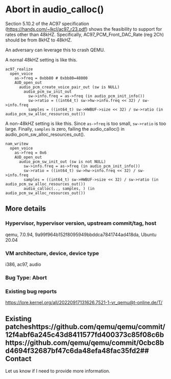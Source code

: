 # Abort in audio_calloc()

Section 5.10.2 of the AC97 specification (https://hands.com/~lkcl/ac97_r23.pdf)
shows the feasibility to support for rates other than 48kHZ. Specifically,
AC97_PCM_Front_DAC_Rate (reg 2Ch) should be from 8kHZ to 48kHZ.


An adversary can leverage this to crash QEMU.

A nornal 48kHZ setting is like this.

```
ac97_realize
  open_voice
    as->freq = 0xbb80 # 0xbb80=48000
    AUD_open_out
      audio_pcm_create_voice_pair_out (sw is NULL)
        audio_pcm_sw_init_out
          sw->info.freq = as->freq (in audio_pcm_init_info())
          sw->ratio = ((int64_t) sw->hw->info.freq << 32) / sw->info.freq
          samples = ((int64_t) sw->HWBUF->size << 32) / sw->ratio (in audio_pcm_sw_alloc_resources_out())
```

A non-48kHZ setting is like this. Since `as->freq` is too small, `sw->ratio` is
too large. Finally, `samples` is zero, failing the audio_calloc() in
audio_pcm_sw_alloc_resources_out().

```
nam_writew
  open_voice
    as->freq = 0x6
    AUD_open_out
      audio_pcm_sw_init_out (sw is not NULL)
        sw->info.freq = as->freq (in audio_pcm_init_info())
        sw->ratio = ((int64_t) sw->hw->info.freq << 32) / sw->info.freq
        samples = ((int64_t) sw->HWBUF->size << 32) / sw->ratio (in audio_pcm_sw_alloc_resources_out())
        audio_calloc(.., samples, ) (in audio_pcm_sw_alloc_resources_out())
```

## More details

### Hypervisor, hypervisor version, upstream commit/tag, host
qemu, 7.0.94, 9a99f964b152f8095949bbddca7841744ad418da, Ubuntu 20.04

### VM architecture, device, device type
i386, ac97, audio

### Bug Type: Abort

### Existing bug reports
https://lore.kernel.org/all/20220917131626.7521-1-vr_qemu@t-online.de/T/

## Existing patcheshttps://github.com/qemu/qemu/commit/12f4abf6a245c43d8411577fd400373c85f08c6bhttps://github.com/qemu/qemu/commit/0cbc8bd4694f32687bf47c6da48efa48fac35fd2## Contact

Let us know if I need to provide more information.
